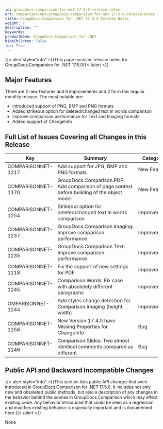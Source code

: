 ```yaml
---
id: groupdocs-comparsion-for-net-17-5-0-release-notes
url: comparison/net/groupdocs-comparsion-for-net-17-5-0-release-notes
title: GroupDocs.Comparsion for .NET 17.5.0 Release Notes
weight: 7
description: ""
keywords:
productName: GroupDocs.Comparison for .NET
hideChildren: False
toc: True
---
```


{{< alert style="info" >}}This page contains release notes for GroupDocs.Comparsion for .NET 17.5.0{{< /alert >}}

## Major Features

There are 2 new features and 6 improvements and 2 fix in this regular monthly release. The most notable are:

- Introduced support of PNG, BMP and PNG formats
- Added strikeout option for deleted/changed text in words comparison
- Improve comparison performance for Text and Imaging formats
- Added support of ChangeInfo

## Full List of Issues Covering all Changes in this Release

| Key                | Summary                                                                                      | Category    |
| ------------------ | -------------------------------------------------------------------------------------------- | ----------- |
| COMPARISONNET-1217 | Add support for JPG, BMP and PNG formats                                                     | New Feature |
| COMPARISONNET-1170 | GroupDocs.Comparison.PDF: Add comparison of page context before building of the object model | New Feature |
| COMPARISONNET-1254 | Strikeout option for deleted/changed text in words comparison                                | Improvement |
| COMPARISONNET-1237 | GroupDocs.Comparison.Imaging: Improve comparison performance                                 | Improvement |
| COMPARISONNET-1235 | GroupDocs.Comparison.Text: Improve comparison performance                                    | Improvement |
| COMPARISONNET-1218 | Fix the support of new settings for PDF                                                      | Improvement |
| COMPARISONNET-1245 | Comparison.Words: Fix case with absolutely different paragraphs                              | Improvement |
| OMPARISONNET-1244  | Add styles change detection for Comparison.Imaging (height, width)                           | Improvement |
| COMPARISONNET-1256 | New Version 17.4.0 have Missing Properties for ChangeInfo                                    | Bug         |
| COMPARISONNET-1246 | Comparison.Slides: Two almost identical comments compared as different                       | Bug         |

## Public API and Backward Incompatible Changes

{{< alert style="info" >}}This section lists public API changes that were introduced in GroupDocs.Comparison for .NET 17.5.0. It includes not only new and obsoleted public methods, but also a description of any changes in the behavior behind the scenes in GroupDocs.Comparison which may affect existing code. Any behavior introduced that could be seen as a regression and modifies existing behavior is especially important and is documented here.{{< /alert >}}

None
